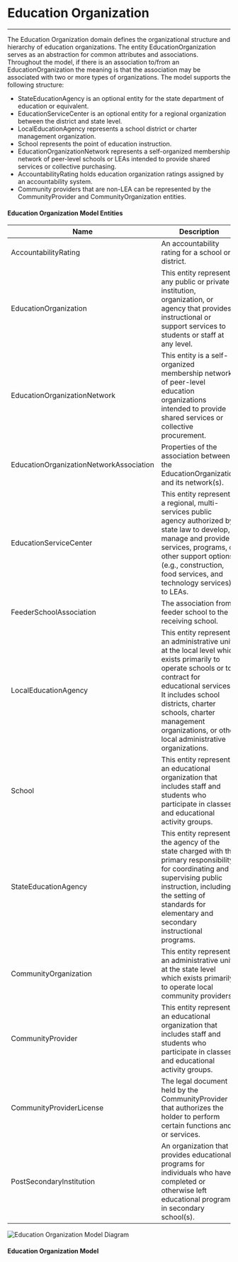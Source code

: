 # Education Organization
---
The Education Organization domain defines the organizational structure and hierarchy of education organizations. The entity EducationOrganization serves as an abstraction for common attributes and associations. Throughout the model, if there is an association to/from an EducationOrganization the meaning is that the association may be associated with two or more types of organizations. The model supports the following structure:
* StateEducationAgency is an optional entity for the state department of education or equivalent.
* EducationServiceCenter is an optional entity for a regional organization between the district and state level.
* LocalEducationAgency represents a school district or charter management organization.
* School represents the point of education instruction.
* EducationOrganizationNetwork represents a self-organized membership network of peer-level schools or LEAs intended to provide shared services or collective purchasing.
* AccountabilityRating holds education organization ratings assigned by an accountability system.
* Community providers that are non-LEA can be represented by the CommunityProvider and CommunityOrganization entities.



#### Education Organization Model Entities

| Name        | Description  |
|-----------------|------------------|
| AccountabilityRating | An accountability rating for a school or district. |
| EducationOrganization | This entity represents any public or private institution, organization, or agency that provides instructional or support services to students or staff at any level. |
| EducationOrganizationNetwork | This entity is a self-organized membership network of peer-level education organizations intended to provide shared services or collective procurement. |
| EducationOrganizationNetworkAssociation | Properties of the association between the EducationOrganization and its network(s). |
| EducationServiceCenter | This entity represents a regional, multi-services public agency authorized by state law to develop, manage and provide services, programs, or other support options (e.g., construction, food services, and technology services) to LEAs. |
| FeederSchoolAssociation | The association from feeder school to the receiving school. |
| LocalEducationAgency | This entity represents an administrative unit at the local level which exists primarily to operate schools or to contract for educational services. It includes school districts, charter schools, charter management organizations, or other local administrative organizations. |
| School | This entity represents an educational organization that includes staff and students who participate in classes and educational activity groups. |
| StateEducationAgency | This entity represents the agency of the state charged with the primary responsibility for coordinating and supervising public instruction, including the setting of standards for elementary and secondary instructional programs. |
| CommunityOrganization | This entity represents an administrative unit at the state level which exists primarily to operate local community providers. |
| CommunityProvider | This entity represents an educational organization that includes staff and students who participate in classes and educational activity groups. |
| CommunityProviderLicense | The legal document held by the CommunityProvider that authorizes the holder to perform certain functions and or services. |
| PostSecondaryInstitution | An organization that provides educational programs for individuals who have completed or otherwise left educational programs in secondary school(s). |


![Education Organization Model Diagram](/path/to/domain-model.png)
#### Education Organization Model  

